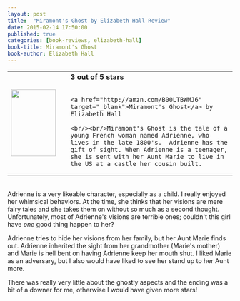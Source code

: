 ```yaml
---
layout: post
title:  "Miramont's Ghost by Elizabeth Hall Review"
date: 2015-02-14 17:50:00
published: true
categories: [book-reviews, elizabeth-hall]
book-title: Miramont's Ghost
book-author: Elizabeth Hall
---
```


<table>
 <tr>
<td><a href="http://amzn.com/B00LTBWMJ6" target="_blank"><img src="http://ecx.images-amazon.com/images/I/91vZszGBHPL._SL1500_.jpg" style="height:150px; width:100px;"/></a></td>
  <td style="vertical-align:center; padding-left:25px;">
    <b>3 out of 5 stars</b><br/><br/>

    <a href="http://amzn.com/B00LTBWMJ6" target="_blank">Miramont's Ghost</a> by Elizabeth Hall

    <br/><br/>Miramont's Ghost is the tale of a young French woman named Adrienne, who lives in the late 1800's.  Adrienne has the gift of sight. When Adrienne is a teenager, she is sent with her Aunt Marie to live in the US at a castle her cousin built. 

  </td>
 </tr>
</table>

<br/>Adrienne is a very likeable character, especially as a child. I really enjoyed her whimsical behaviors. At the time, she thinks that her visions are mere fairy tales and she takes them on without so much as a second thought. Unfortunately, most of Adrienne's visions are terrible ones; couldn't this girl have <i>one</i> good thing happen to her? 

Adrienne tries to hide her visions from her family, but her Aunt Marie finds out. Adrienne inherited the sight from her grandmother (Marie's mother) and Marie is hell bent on having Adrienne keep her mouth shut. I liked Marie as an adversary, but I also would have liked to see her stand up to her Aunt more.

There was really very little about the ghostly aspects and the ending was a bit of a downer for me, otherwise I would have given more stars!
